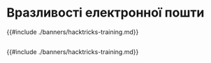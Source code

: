 # Вразливості електронної пошти

{{#include ./banners/hacktricks-training.md}}

##

##

{{#include ./banners/hacktricks-training.md}}
